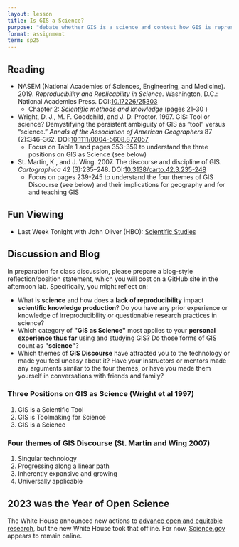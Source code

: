 ```yaml
---
layout: lesson
title: Is GIS a Science?
purpose: "debate whether GIS is a science and contest how GIS is represented"
format: assignment
term: sp25
---
```


## Reading

- NASEM (National Academies of Sciences, Engineering, and Medicine). 2019. *Reproducibility and Replicability in Science*. Washington, D.C.: National Academies Press. DOI:[10.17226/25303](https://doi.org/10.17226/25303)
  - Chapter 2: *Scientific methods and knowledge* (pages 21-30 )
- Wright, D. J., M. F. Goodchild, and J. D. Proctor. 1997. GIS: Tool or science? Demystifying the persistent ambiguity of GIS as “tool” versus “science.” *Annals of the Association of American Geographers* 87 (2):346–362. DOI:[10.1111/0004-5608.872057](https://doi.org/10.1111/0004-5608.872057)
  - Focus on Table 1 and pages 353-359 to understand the three positions on GIS as Science (see below)
- St. Martin, K., and J. Wing. 2007. The discourse and discipline of GIS. *Cartographica* 42 (3):235–248. DOI:[10.3138/carto.42.3.235-248](https://doi.org/10.3138/carto.42.3.235-248)
  - Focus on pages 239-245 to understand the four themes of GIS Discourse (see below) and their implications for geography and for and teaching GIS

## Fun Viewing

- Last Week Tonight with John Oliver (HBO): [Scientific Studies](https://www.youtube.com/watch?v=0Rnq1NpHdmw&ab_channel=LastWeekTonight)

## Discussion and Blog

In preparation for class discussion, please prepare a blog-style reflection/position statement, which you will post on a GitHub site in the afternoon lab.
Specifically, you might reflect on:
- What is **science** and how does a **lack of reproducibility** impact **scientific knowledge production**? Do you have any prior experience or knowledge of irreproducibility or questionable research practices in science?
- Which category of **"GIS as Science"** most applies to your **personal experience thus far** using and studying GIS? Do those forms of GIS count as **"science"**?
- Which themes of **GIS Discourse** have attracted you to the technology or made you feel uneasy about it? Have your instructors or mentors made any arguments similar to the four themes, or have you made them yourself in conversations with friends and family?

### Three Positions on GIS as Science (Wright et al 1997)

1. GIS is a Scientific Tool
2. GIS is Toolmaking for Science
3. GIS is a Science

### Four themes of GIS Discourse (St. Martin and Wing 2007)

1. Singular technology
2. Progressing along a linear path
3. Inherently expansive and growing
4. Universally applicable

## 2023 was the Year of Open Science

The White House announced new actions to [advance open and equitable research](https://www.whitehouse.gov/ostp/news-updates/2023/01/11/fact-sheet-biden-harris-administration-announces-new-actions-to-advance-open-and-equitable-research/), but the new White House took that offline. For now, [Science.gov](https://open.science.gov/) appears to remain online.
